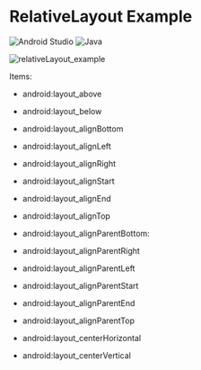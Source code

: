 # RelativeLayout Example
![Android Studio](https://img.shields.io/badge/Android%20Studio-3DDC84.svg?style=for-the-badge&logo=android-studio&logoColor=white)
![Java](https://img.shields.io/badge/java-%23ED8B00.svg?style=for-the-badge&logo=java&logoColor=white)

![relativeLayout_example](https://user-images.githubusercontent.com/58209188/179411248-aea304e0-0a53-4676-b372-2667ea9db854.png)

Items:

- android:layout_above
- android:layout_below

- android:layout_alignBottom
- android:layout_alignLeft
- android:layout_alignRight
- android:layout_alignStart
- android:layout_alignEnd
- android:layout_alignTop

- android:layout_alignParentBottom:
- android:layout_alignParentRight
- android:layout_alignParentLeft
- android:layout_alignParentStart
- android:layout_alignParentEnd
- android:layout_alignParentTop

- android:layout_centerHorizontal
- android:layout_centerVertical
